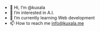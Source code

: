 - 👋 Hi, I’m @kuxala
- 👀 I’m interested in A.I.
- 🌱 I’m currently learning Web development
- 📫 How to reach me info@kuxala.me

<!---
kuxala/kuxala is a ✨ special ✨ repository because its `README.md` (this file) appears on your GitHub profile.
You can click the Preview link to take a look at your changes.
--->
